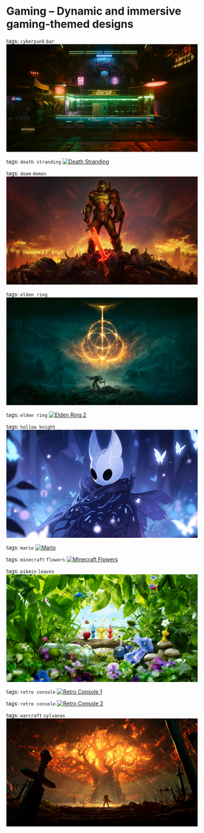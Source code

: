 # Gaming – Dynamic and immersive gaming-themed designs

tags: `cyberpunk` `bar`
[![Cyberpunk Bar](./game-cyberpunk-bar-01.jpg)](https://raw.githubusercontent.com/sayimburak/wallpapers/refs/heads/main/wallpapers/Gaming/game-cyberpunk-bar-01.jpg)

tags: `death stranding`
[![Death Stranding](./game-death-stranding-01.jpg)](https://raw.githubusercontent.com/sayimburak/wallpapers/refs/heads/main/wallpapers/Gaming/game-death-stranding-01.jpg)

tags: `doom` `demon`
[![Doom](./game-doom-demon-01.jpg)](https://raw.githubusercontent.com/sayimburak/wallpapers/refs/heads/main/wallpapers/Gaming/game-doom-demon-01.jpg)

tags: `elden ring`
[![Elden Ring 1](./game-elden-ring-01.jpg)](https://raw.githubusercontent.com/sayimburak/wallpapers/refs/heads/main/wallpapers/Gaming/game-elden-ring-01.jpg)

tags: `elden ring`
[![Elden Ring 2](./game-elden-ring-02.png)](https://github.com/sayimburak/wallpapers/blob/main/wallpapers/Gaming/game-elden-ring-02.png)

tags: `hollow knight`
[![Hollow Knight](./game-hollow-knight-01.jpg)](https://raw.githubusercontent.com/sayimburak/wallpapers/refs/heads/main/wallpapers/Gaming/game-hollow-knight-01.jpg)

tags: `mario`
[![Mario](./game-mario-01.jpg)](https://raw.githubusercontent.com/sayimburak/wallpapers/refs/heads/main/wallpapers/Gaming/game-mario-01.jpg)

tags: `minecraft` `flowers`
[![Minecraft Flowers](./game-minecraft-01.jpg)](https://raw.githubusercontent.com/sayimburak/wallpapers/refs/heads/main/wallpapers/Gaming/game-minecraft-01.jpg)

tags: `pikmin` `leaves`
[![Pikmin](./game-pikmin-leaves-01.jpg)](https://raw.githubusercontent.com/sayimburak/wallpapers/refs/heads/main/wallpapers/Gaming/game-pikmin-leaves-01.jpg)

tags: `retro console`
[![Retro Console 1](./game-retro-console-01.jpg)](https://raw.githubusercontent.com/sayimburak/wallpapers/refs/heads/main/wallpapers/Gaming/game-retro-console-01.jpg)

tags: `retro console`
[![Retro Console 2](./game-retro-console-02.jpg)](https://github.com/sayimburak/wallpapers/blob/main/wallpapers/Gaming/game-retro-console-02.jpg)

tags: `warcraft` `sylvanas`
[![Warcraft](./game-warcraft-sylvanas-01.jpg)](https://raw.githubusercontent.com/sayimburak/wallpapers/refs/heads/main/wallpapers/Gaming/game-warcraft-sylvanas-01.jpg)
